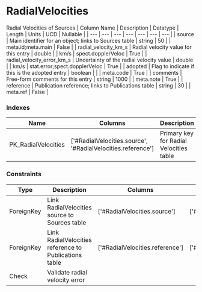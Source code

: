 # RadialVelocities
Radial Velocities of Sources
| Column Name | Description | Datatype | Length | Units  | UCD | Nullable |
| --- | --- | --- | --- | --- | --- | --- |
| source | Main identifier for an object; links to Sources table | string | 50 |  | meta.id;meta.main | False |
| radial_velocity_km_s | Radial velocity value for this entry | double |  | km/s | spect.dopplerVeloc | True |
| radial_velocity_error_km_s | Uncertainty of the radial velocity value | double |  | km/s | stat.error;spect.dopplerVeloc | True |
| adopted | Flag to indicate if this is the adopted entry | boolean |  |  | meta.code | True |
| comments | Free-form comments for this entry | string | 1000 |  | meta.note | True |
| reference | Publication reference; links to Publications table | string | 30 |  | meta.ref | False |

### Indexes
| Name | Columns | Description |
| --- | --- | --- |
| PK_RadialVelocities | ['#RadialVelocities.source', '#RadialVelocities.reference'] | Primary key for Radial Velocities table |

### Constraints
| Type | Description | Columns | Referenced Columns |
| --- | --- | --- | --- |
| ForeignKey | Link RadialVelocities source to Sources table | ['#RadialVelocities.source'] | ['#Sources.source'] |
| ForeignKey | Link RadialVelocities reference to Publications table | ['#RadialVelocities.reference'] | ['#Publications.reference'] |
| Check | Validate radial velocity error |  |  |

